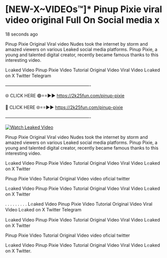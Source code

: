 # [NEW-X~VIDEOs™]* Pinup Pixie viral video original Full On Social media x

18 seconds ago

Pinup Pixie Original Viral video Nudes took the internet by storm and amazed viewers on various Leaked social media platforms. Pinup Pixie, a young and talented digital creator, recently became famous thanks to this interesting video.

L𝚎aked Video Pinup Pixie Video Tutorial Original Video Viral Video L𝚎aked on X Twitter Telegram

———————————————————-

🌐 CLICK HERE 🟢==►► https://2k25fun.com/pinup-pixie

🔴 CLICK HERE 🌐==►► https://2k25fun.com/pinup-pixie

———————————————————-

[![Watch Leaked Video](https://miro.medium.com/v2/resize:fit:828/format:webp/1*cilzJN44JGOrTw9NJCrNHA.gif "Watch Leaked Video")](https://2k25fun.com/pinup-pixie)

Pinup Pixie Original Viral video Nudes took the internet by storm and amazed viewers on various Leaked social media platforms. Pinup Pixie, a young and talented digital creator, recently became famous thanks to this interesting video.

L𝚎aked Video Pinup Pixie Video Tutorial Original Video Viral Video L𝚎aked on X Twitter

Pinup Pixie Video Tutorial Original Video video oficial twitter

L𝚎aked Video Pinup Pixie Video Tutorial Original Video Viral Video L𝚎aked on X Twitter

. . . . . . . . . L𝚎aked Video Pinup Pixie Video Tutorial Original Video Viral Video L𝚎aked on X Twitter Telegram

L𝚎aked Video Pinup Pixie Video Tutorial Original Video Viral Video L𝚎aked on X Twitter

Pinup Pixie Video Tutorial Original Video video oficial twitter

L𝚎aked Video Pinup Pixie Video Tutorial Original Video Viral Video L𝚎aked on X Twitter.